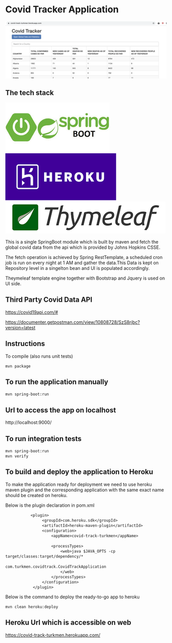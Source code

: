 # Covid Tracker Application

![](herokuApp.png)

## The tech stack

![](springboot.jpeg)  ![](heroku.png)  ![](theymeleaf.png)

This is a single SpringBoot module which is built by maven  and fetch the global covid data from the api which is provided by  Johns Hopkins CSSE.

The fetch operation is achieved by Spring RestTemplate, a scheduled cron job is run on every night at 1 AM and gather the data.This Data is kept on Repository level in a singelton bean and UI is populated accordingly.

Theymeleaf template engine together with Bootstrap and Jquery is used on UI side.

## Third Party Covid Data API
https://covid19api.com/#

https://documenter.getpostman.com/view/10808728/SzS8rjbc?version=latest



## Instructions

To compile (also runs unit tests)

```
mvn package
```

## To run the application manually

```
mvn spring-boot:run
```
## Url to access the app on localhost

 http://localhost:9000/

## To run integration tests

```
mvn spring-boot:run
mvn verify
```

## To build and deploy the application to Heroku 

To make the application ready for deployment we need to use heroku maven plugin and the corresponding application with the same exact name should be created on heroku.

Below is the plugin declaration in pom.xml

```
           <plugin>
                <groupId>com.heroku.sdk</groupId>
                <artifactId>heroku-maven-plugin</artifactId>
                <configuration>
                    <appName>covid-track-turkmen</appName>

                    <processTypes>
                        <web>java $JAVA_OPTS -cp target/classes:target/dependency/*
                            com.turkmen.covidtrack.CovidTrackApplication
                        </web>
                    </processTypes>
                </configuration>
            </plugin>
```

Below is the command to deploy the ready-to-go app to heroku
```
mvn clean heroku:deploy

```



## Heroku Url which is accessible on web


https://covid-track-turkmen.herokuapp.com/





